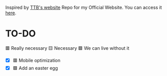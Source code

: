 Inspired by [TTB's website](https://thetechboy.net)
Repo for my Official Website. You can access it [here](https://sobakintech.sytes.net).

# TO-DO
🟥 Really necessary 🟨 Necessary 🟩 We can live without it

- [x] 🟥 Mobile optimization
- [x] 🟩 Add an easter egg

